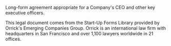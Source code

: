 Long-form agreement appropriate for a Company's CEO and other key executive officers.

This legal document comes from the Start-Up Forms Library provided by Orrick's Emerging Companies Group.  Orrick is an international law firm with headquarters in San Francisco and over 1,100 lawyers worldwide in 21 offices.